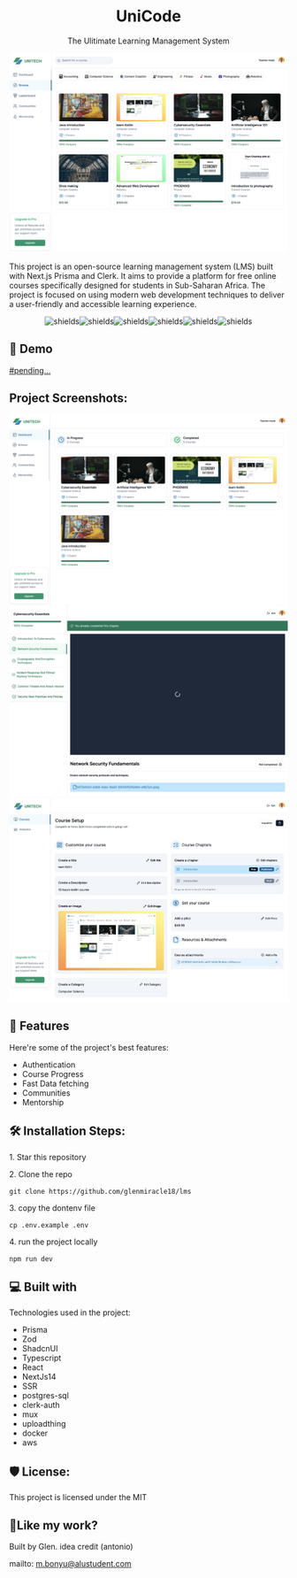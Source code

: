 <h1 align="center" id="title">UniCode</h1>
<p align="center"> The Ulitimate Learning Management System</p>

<p align="center"><img src="/screenshots/course_browse_page.png" alt="project-image"></p>

<p id="description">This project is an open-source learning management system (LMS) built with Next.js Prisma and Clerk. It aims to provide a platform for free online courses specifically designed for students in Sub-Saharan Africa. The project is focused on using modern web development techniques to deliver a user-friendly and accessible learning experience.</p>

<p align="center"><img src="https://img.shields.io/github/last-commit/glenmiracle18/lms" alt="shields"><img src="https://img.shields.io/github/commit-activity/m/glenmiracle18/lms" alt="shields"><img src="https://img.shields.io/cii/percentage/1" alt="shields"><img src="https://img.shields.io/github/languages/count/glenmiracle18/lms" alt="shields"><img src="https://img.shields.io/github/languages/top/glenmiracle18/lms" alt="shields"><img src="https://img.shields.io/npm/l/prisma" alt="shields"></p>

<h2>🚀 Demo</h2>

[#pending...](#pending...)

<h2>Project Screenshots:</h2>

<img src="/screenshots/dashboard.png" alt="project-screenshot" >

<img src="/screenshots/course-page.png" alt="project-screenshot">

<img src="/screenshots/course_setup.jpeg" alt="project-screenshot">

  
  
<h2>🧐 Features</h2>

Here're some of the project's best features:

*   Authentication
*   Course Progress
*   Fast Data fetching
*   Communities
*   Mentorship

<h2>🛠️ Installation Steps:</h2>

<p>1. Star this repository</p>

<p>2. Clone the repo</p>

```
git clone https://github.com/glenmiracle18/lms
```

<p>3. copy the dontenv file</p>

```
cp .env.example .env
```

<p>4. run the project locally</p>

```
npm run dev
```

  
  
<h2>💻 Built with</h2>

Technologies used in the project:

*   Prisma
*   Zod
*   ShadcnUI
*   Typescript
*   React
*   NextJs14
*   SSR
*   postgres-sql
*   clerk-auth
*   mux
*   uploadthing
*   docker
*   aws

<h2>🛡️ License:</h2>

This project is licensed under the MIT

<h2>💖Like my work?</h2>

Built by Glen. idea credit (antonio)<p>mailto: m.bonyu@alustudent.com</p>
